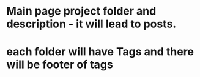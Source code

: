 # Main page project folder and description - it will lead to posts.
# each folder will have Tags and there will be footer of tags
